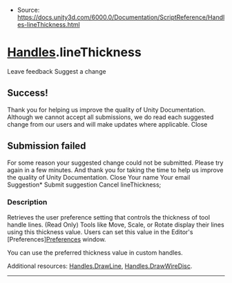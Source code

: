 * Source: https://docs.unity3d.com/6000.0/Documentation/ScriptReference/Handles-lineThickness.html

#  [Handles](https://docs.unity3d.com/6000.0/Documentation/ScriptReference/Handles.html).lineThickness
Leave feedback
Suggest a change
## Success!
Thank you for helping us improve the quality of Unity Documentation. Although we cannot accept all submissions, we do read each suggested change from our users and will make updates where applicable.
Close
## Submission failed
For some reason your suggested change could not be submitted. Please <a>try again</a> in a few minutes. And thank you for taking the time to help us improve the quality of Unity Documentation.
Close
Your name Your email Suggestion* Submit suggestion
Cancel
lineThickness; 
### Description
Retrieves the user preference setting that controls the thickness of tool handle lines. (Read Only)
Tools like Move, Scale, or Rotate display their lines using this thickness value. Users can set this value in the Editor's [Preferences][Preferences](https://docs.unity3d.com/6000.0/Documentation/Manual/Preferences.html) window.  
  
You can use the preferred thickness value in custom handles.  
  
Additional resources: [Handles.DrawLine](https://docs.unity3d.com/6000.0/Documentation/ScriptReference/Handles.DrawLine.html), [Handles.DrawWireDisc](https://docs.unity3d.com/6000.0/Documentation/ScriptReference/Handles.DrawWireDisc.html).
* * *
